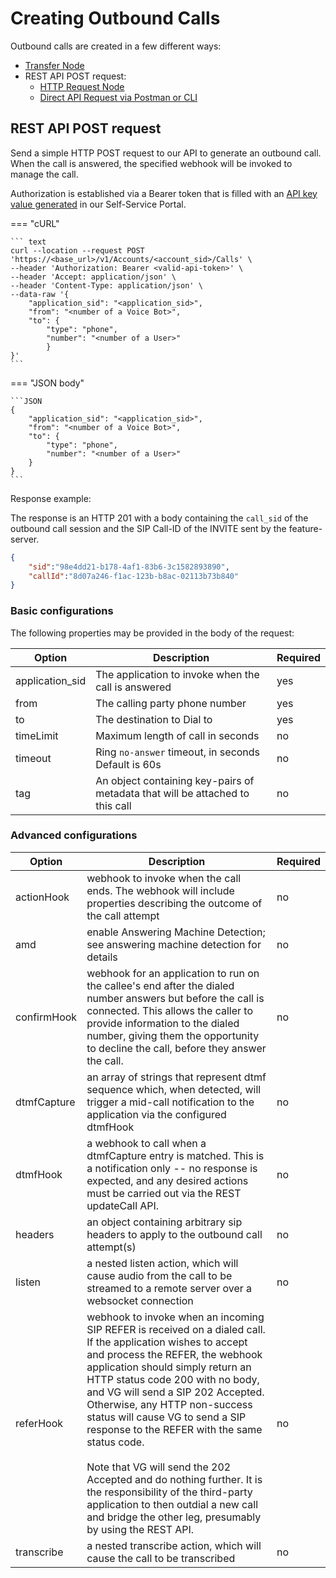 # Creating Outbound Calls 

Outbound calls are created in a few different ways: 

- [Transfer Node](../ai/flow-nodes/vg/transfer.md)
- REST API POST request:
  - [HTTP Request Node](../ai/flow-nodes/services/http-request.md)
  - [Direct API Request via Postman or CLI](#rest-api-post-request)

## REST API POST request 

Send a simple HTTP POST request to our API to generate an outbound call. When the call is answered, the specified webhook will be invoked to manage the call.

Authorization is established via a Bearer token that is filled with an [API key value generated](webapp/accounts.md#account-level-api-keys) in our Self-Service Portal.

=== "cURL"

    ``` text
    curl --location --request POST 'https://<base_url>/v1/Accounts/<account_sid>/Calls' \
    --header 'Authorization: Bearer <valid-api-token>' \
    --header 'Accept: application/json' \
    --header 'Content-Type: application/json' \
    --data-raw '{
        "application_sid": "<application_sid>",
        "from": "<number of a Voice Bot>",
        "to": {
            "type": "phone",
            "number": "<number of a User>"
            }
    }'
    ```

=== "JSON body"

    ```JSON
    {
        "application_sid": "<application_sid>",
        "from": "<number of a Voice Bot>",
        "to": {
            "type": "phone",
            "number": "<number of a User>"
        }
    }
    ```

Response example:

The response is an HTTP 201 with a body containing the `call_sid` of the outbound call session and the SIP Call-ID of the INVITE sent by the feature-server. 

```JSON
{
    "sid":"98e4dd21-b178-4af1-83b6-3c1582893890",
    "callId":"8d07a246-f1ac-123b-b8ac-02113b73b840"
} 
```

### Basic configurations

The following properties may be provided in the body of the request: 

| Option          | Description  | Required |
| --------------- | ---------------- | -------- |
| application_sid | The application to invoke when the call is answered | yes  |
| from            | The calling party phone number  | yes      |
| to              | The destination to Dial to | yes      |
| timeLimit       | Maximum length of call in seconds                                             | no       |
| timeout         | Ring `no-answer` timeout, in seconds <br>Default is 60s | no       |
| tag             | An object containing key-pairs of metadata that will be attached to this call | no       |


### Advanced configurations

| Option          | Description  | Required |
| --------------- | ---------------- | -------- |
| actionHook      | webhook to invoke when the call ends. The webhook will include properties describing the outcome of the call attempt | no    |
| amd             | enable Answering Machine Detection; see answering machine detection for details  | no       |
| confirmHook     | webhook for an application to run on the callee's end after the dialed number answers but before the call is connected. This allows the caller to provide information to the dialed number, giving them the opportunity to decline the call, before they answer the call.| no       |
| dtmfCapture     | an array of strings that represent dtmf sequence which, when detected, will trigger a mid-call notification to the application via the configured dtmfHook | no       |
| dtmfHook        | a webhook to call when a dtmfCapture entry is matched. This is a notification only -- no response is expected, and any desired actions must be carried out via the REST updateCall API.                                                                       | no       |
| headers         | an object containing arbitrary sip headers to apply to the outbound call attempt(s) | no       |
| listen          | a nested listen action, which will cause audio from the call to be streamed to a remote server over a websocket connection | no       |
| referHook       | webhook to invoke when an incoming SIP REFER is received on a dialed call. If the application wishes to accept and process the REFER, the webhook application should simply return an HTTP status code 200 with no body, and VG will send a SIP 202 Accepted. Otherwise, any HTTP non-success status will cause VG to send a SIP response to the REFER with the same status code.  <br><br>Note that VG will send the 202 Accepted and do nothing further. It is the responsibility of the third-party application to then outdial a new call and bridge the other leg, presumably by using the REST API. | no       |
| transcribe      | a nested transcribe action, which will cause the call to be transcribed | no       |